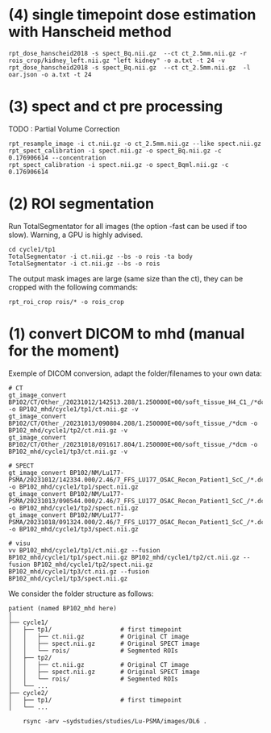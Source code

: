 

# (4) single timepoint dose estimation with Hanscheid method


    rpt_dose_hanscheid2018 -s spect_Bq.nii.gz  --ct ct_2.5mm.nii.gz -r rois_crop/kidney_left.nii.gz "left kidney" -o a.txt -t 24 -v
    rpt_dose_hanscheid2018 -s spect_Bq.nii.gz  --ct ct_2.5mm.nii.gz  -l oar.json -o a.txt -t 24
    

# (3) spect and ct pre processing  

TODO : Partial Volume Correction

    rpt_resample_image -i ct.nii.gz -o ct_2.5mm.nii.gz --like spect.nii.gz
    rpt_spect_calibration -i spect.nii.gz -o spect_Bq.nii.gz -c 0.176906614 --concentration
    rpt_spect_calibration -i spect.nii.gz -o spect_Bqml.nii.gz -c 0.176906614


# (2) ROI segmentation

Run TotalSegmentator for all images (the option -fast can be used if too slow). Warning, a GPU is highly advised.

    cd cycle1/tp1
    TotalSegmentator -i ct.nii.gz --bs -o rois -ta body 
    TotalSegmentator -i ct.nii.gz --bs -o rois 

The output mask images are large (same size than the ct), they can be cropped with the following commands:

    rpt_roi_crop rois/* -o rois_crop


# (1) convert DICOM to mhd (manual for the moment)

Exemple of DICOM conversion, adapt the folder/filenames to your own data: 

    # CT
    gt_image_convert BP102/CT/Other_/20231012/142513.288/1.250000E+00/soft_tissue_H4_C1_/*dcm -o BP102_mhd/cycle1/tp1/ct.nii.gz -v
    gt_image_convert BP102/CT/Other_/20231013/090804.208/1.250000E+00/soft_tissue_/*dcm -o BP102_mhd/cycle1/tp2/ct.nii.gz -v
    gt_image_convert BP102/CT/Other_/20231018/091617.804/1.250000E+00/soft_tissue_/*dcm -o BP102_mhd/cycle1/tp3/ct.nii.gz -v

    # SPECT
    gt_image_convert BP102/NM/Lu177-PSMA/20231012/142334.000/2.46/7_FFS_LU177_OSAC_Recon_Patient1_ScC_/*.dcm -o BP102_mhd/cycle1/tp1/spect.nii.gz
    gt_image_convert BP102/NM/Lu177-PSMA/20231013/090544.000/2.46/7_FFS_LU177_OSAC_Recon_Patient1_ScC_/*.dcm -o BP102_mhd/cycle1/tp2/spect.nii.gz
    gt_image_convert BP102/NM/Lu177-PSMA/20231018/091324.000/2.46/7_FFS_LU177_OSAC_Recon_Patient1_ScC_/*.dcm -o BP102_mhd/cycle1/tp3/spect.nii.gz

    # visu 
    vv BP102_mhd/cycle1/tp1/ct.nii.gz --fusion BP102_mhd/cycle1/tp1/spect.nii.gz BP102_mhd/cycle1/tp2/ct.nii.gz --fusion BP102_mhd/cycle1/tp2/spect.nii.gz BP102_mhd/cycle1/tp3/ct.nii.gz --fusion BP102_mhd/cycle1/tp3/spect.nii.gz 

We consider the folder structure as follows:
  
    patient (named BP102_mhd here)
    │
    ├── cycle1/
    │   ├── tp1/                   # first timepoint
    │   │   ├── ct.nii.gz          # Original CT image
    │   │   ├── spect.nii.gz       # Original SPECT image
    │   │   └── rois/              # Segmented ROIs
    │   ├── tp2/
    │   │   ├── ct.nii.gz          # Original CT image
    │   │   ├── spect.nii.gz       # Original SPECT image
    │   │   └── rois/              # Segmented ROIs
    │   └── ...
    ├── cycle2/
    │   ├── tp1/                   # first timepoint
    │   └── ...

        rsync -arv ~sydstudies/studies/Lu-PSMA/images/DL6 .


